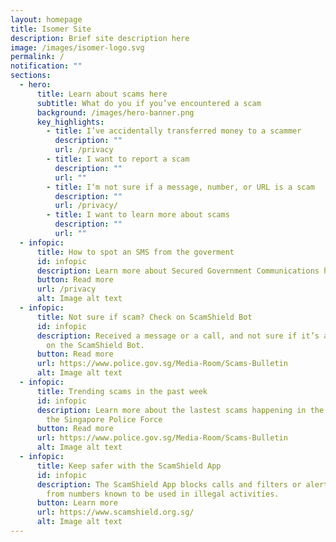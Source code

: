 ```yaml
---
layout: homepage
title: Isomer Site
description: Brief site description here
image: /images/isomer-logo.svg
permalink: /
notification: ""
sections:
  - hero:
      title: Learn about scams here
      subtitle: What do you if you’ve encountered a scam
      background: /images/hero-banner.png
      key_highlights:
        - title: I’ve accidentally transferred money to a scammer
          description: ""
          url: /privacy
        - title: I want to report a scam
          description: ""
          url: ""
        - title: I‘m not sure if a message, number, or URL is a scam
          description: ""
          url: /privacy/
        - title: I want to learn more about scams
          description: ""
          url: ""
  - infopic:
      title: How to spot an SMS from the goverment
      id: infopic
      description: Learn more about Secured Government Communications here
      button: Read more
      url: /privacy
      alt: Image alt text
  - infopic:
      title: Not sure if scam? Check on ScamShield Bot
      id: infopic
      description: Received a message or a call, and not sure if it’s a scam? Check it
        on the ScamShield Bot.
      button: Read more
      url: https://www.police.gov.sg/Media-Room/Scams-Bulletin
      alt: Image alt text
  - infopic:
      title: Trending scams in the past week
      id: infopic
      description: Learn more about the lastest scams happening in the past week from
        the Singapore Police Force
      button: Read more
      url: https://www.police.gov.sg/Media-Room/Scams-Bulletin
      alt: Image alt text
  - infopic:
      title: Keep safer with the ScamShield App
      id: infopic
      description: The ScamShield App blocks calls and filters or alerts you to SMSes
        from numbers known to be used in illegal activities.
      button: Learn more
      url: https://www.scamshield.org.sg/
      alt: Image alt text
---
```

